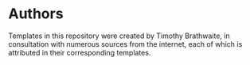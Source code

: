 # Authors

Templates in this repository were created by Timothy Brathwaite,
in consultation with numerous sources from the internet,
each of which is attributed in their corresponding templates.

